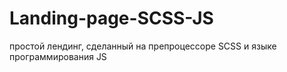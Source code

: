 # Landing-page-SCSS-JS
простой лендинг, сделанный на препроцессоре SCSS и языке программирования JS
